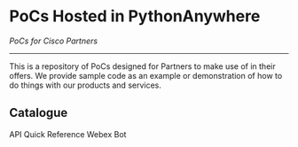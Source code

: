 # PoCs Hosted in PythonAnywhere

_PoCs for Cisco Partners_

---

This is a repository of PoCs designed for Partners to make use of in their offers. We provide sample code as an example or demonstration of how to do things with our products and services.

## Catalogue
API Quick Reference Webex Bot